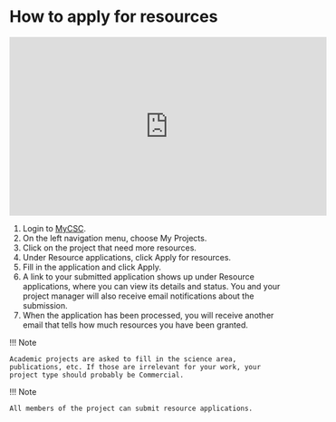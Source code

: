 # How to apply for resources

<iframe width="560" height="315" src="https://www.youtube.com/embed/WQIO0x5GxSc" frameborder="0" allow="accelerometer; autoplay; encrypted-media; gyroscope; picture-in-picture" allowfullscreen></iframe>

1. Login to [MyCSC](https://my.csc.fi).
1. On the left navigation menu, choose My Projects.
1. Click on the project that need more resources.
1. Under Resource applications, click Apply for resources.
1. Fill in the application and click Apply.
1. A link to your submitted application shows up under Resource
applications, where you can view its details and status. You and your
project manager will also receive email notifications about the
submission.
1. When the application has been processed, you will receive another
email that tells how much resources you have been granted.

!!! Note

    Academic projects are asked to fill in the science area,
    publications, etc. If those are irrelevant for your work, your
    project type should probably be Commercial.

!!! Note

    All members of the project can submit resource applications.
